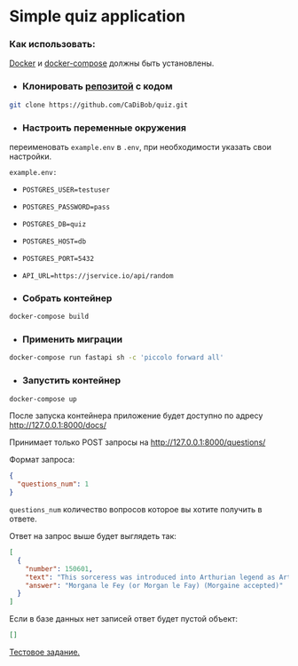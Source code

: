 # Simple quiz application


### Как использовать:

[Docker](https://docs.docker.com/get-docker/) и [docker-compose](https://docs.docker.com/compose/install/) должны быть установлены.
- ### Клонировать [репозитой](https://github.com/CaDiBob/quiz) с кодом
```bash
git clone https://github.com/CaDiBob/quiz.git
```
- ### Настроить переменные окружения
переименовать `example.env` в `.env`, при необходимости указать свои настройки.

`example.env:`

- `POSTGRES_USER=testuser`
- `POSTGRES_PASSWORD=pass`
- `POSTGRES_DB=quiz`
- `POSTGRES_HOST=db`
- `POSTGRES_PORT=5432`
- `API_URL=https://jservice.io/api/random`

- ### Собрать контейнер
```bash
docker-compose build
```
- ### Применить миграции
```bash
docker-compose run fastapi sh -c 'piccolo forward all'
```
- ### Запустить контейнер
```bash
docker-compose up
```

После запуска контейнера приложение будет доступно по адресу http://127.0.0.1:8000/docs/

Принимает только POST запросы на http://127.0.0.1:8000/questions/

Формат запроса:
```json
{
  "questions_num": 1
}
```
`questions_num` количество вопросов которое вы хотите получить в ответе.

Ответ на запрос выше будет выглядеть так:
```json
[
  {
    "number": 150601,
    "text": "This sorceress was introduced into Arthurian legend as Arthur's healer by Geoffrey of Monmouth around 1150",
    "answer": "Morgana le Fey (or Morgan le Fay) (Morgaine accepted)"
  }
]
```
Если в базе данных нет записей ответ будет пустой объект:
```json
[]
```


[Тестовое задание.](https://docs.google.com/document/d/1MPStlOFfvF9YWEx-0I1EwvWE9paKkhvFWyq7tRvcdc0/edit)
